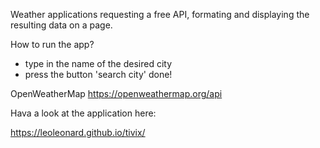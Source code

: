 
Weather applications requesting a free API, formating and displaying the resulting data on a page.

How to run the app?
- type in the name of the desired city
- press the button 'search city'
done!

OpenWeatherMap
https://openweathermap.org/api

Hava a look at the application here:

https://leoleonard.github.io/tivix/